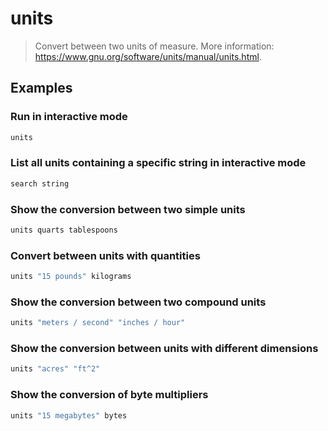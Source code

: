 # units

> Convert between two units of measure. More information: <https://www.gnu.org/software/units/manual/units.html>.

## Examples

### Run in interactive mode

```bash
units
```

### List all units containing a specific string in interactive mode

```bash
search string
```

### Show the conversion between two simple units

```bash
units quarts tablespoons
```

### Convert between units with quantities

```bash
units "15 pounds" kilograms
```

### Show the conversion between two compound units

```bash
units "meters / second" "inches / hour"
```

### Show the conversion between units with different dimensions

```bash
units "acres" "ft^2"
```

### Show the conversion of byte multipliers

```bash
units "15 megabytes" bytes
```
